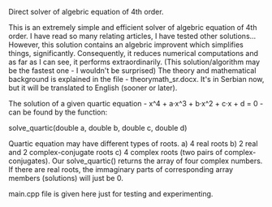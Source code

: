 Direct solver of algebric equation of 4th order.

This is an extremely simple and efficient solver of algebric equation of 4th order. I have read so many relating articles, I have tested other solutions... However, this solution contains an algebric improvent which simplifies things, significantly. Consequently, it reduces numerical computations and as far as I can see, it performs extraordinarily. (This solution/algorithm may be the fastest one - I wouldn't be surprised) The theory and mathematical background is explained in the file - theorymath_sr.docx. It's in Serbian now, but it will be translated to English (sooner or later).

The solution of a given quartic equation - x^4 + a·x^3 + b·x^2 + c·x + d = 0 - can be found by the function: 

solve_quartic(double a, double b, double c, double d)

Quartic equation may have different types of roots. a) 4 real roots b) 2 real and 2 complex-conjugate roots c) 4 complex roots (two pairs of complex-conjugates). Our solve_quartic() returns the array of four complex numbers. If there are real roots, the immaginary parts of corresponding array members (solutions) will just be 0.

main.cpp file is given here just for testing and experimenting.
